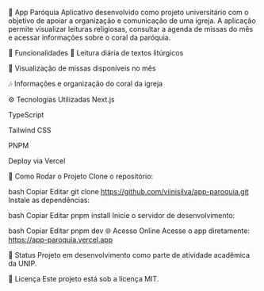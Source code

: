 🙏 App Paróquia
Aplicativo desenvolvido como projeto universitário com o objetivo de apoiar a organização e comunicação de uma igreja. A aplicação permite visualizar leituras religiosas, consultar a agenda de missas do mês e acessar informações sobre o coral da paróquia.

📸 Funcionalidades
📖 Leitura diária de textos litúrgicos

📅 Visualização de missas disponíveis no mês

🎶 Informações e organização do coral da igreja

⚙️ Tecnologias Utilizadas
Next.js

TypeScript

Tailwind CSS

PNPM

Deploy via Vercel

🚀 Como Rodar o Projeto
Clone o repositório:

bash
Copiar
Editar
git clone https://github.com/viinisilva/app-paroquia.git
Instale as dependências:

bash
Copiar
Editar
pnpm install
Inicie o servidor de desenvolvimento:

bash
Copiar
Editar
pnpm dev
🌐 Acesso Online
Acesse o app diretamente: https://app-paroquia.vercel.app

📌 Status
Projeto em desenvolvimento como parte de atividade acadêmica da UNIP.

📄 Licença
Este projeto está sob a licença MIT.
